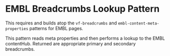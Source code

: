 # EMBL Breadcrumbs Lookup Pattern

This requires and builds atop the `vf-breadcrumbs` and
`embl-content-meta-properties` patterns for EMBL pages.

This pattern reads meta properties and then performs a lookup to the EMBL contentHub.
Returned are appropriate primary and secondary breadcrumbs.
